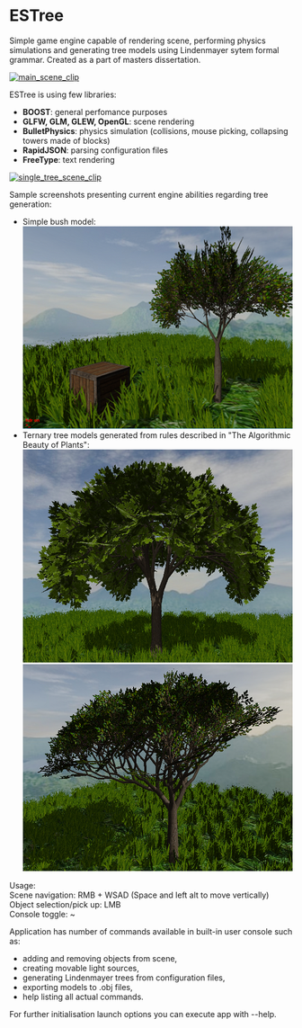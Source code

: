# ESTree
Simple game engine capable of rendering scene, performing physics simulations and generating tree models using Lindenmayer sytem formal grammar.
Created as a part of masters dissertation.

[![main_scene_clip](https://img.youtube.com/vi/CheCvFOeFZI/0.jpg)](https://youtu.be/CheCvFOeFZI)

ESTree is using few libraries:
 * __BOOST__: general perfomance purposes
 * __GLFW, GLM, GLEW, OpenGL__: scene rendering
 * __BulletPhysics__: physics simulation (collisions, mouse picking, collapsing towers made of blocks) 
 * __RapidJSON__: parsing configuration files
 * __FreeType__: text rendering

[![single_tree_scene_clip](https://img.youtube.com/vi/QXZW_28LS78/0.jpg)](https://youtu.be/QXZW_28LS78)

Sample screenshots presenting current engine abilities regarding tree generation:

 * Simple bush model: <br/>
  ![Sample screenshot](/images/withHdr.PNG) 
 * Ternary tree models generated from rules described in "The Algorithmic Beauty of Plants":<br/>
  ![Sample screenshot](/images/ternaryTreeA.PNG)
  ![Sample screenshot](/images/ternaryTreeE.PNG)
 
 Usage:<br/>
 Scene navigation: RMB + WSAD (Space and left alt to move vertically)<br/>
 Object selection/pick up: LMB<br/>
 Console toggle: ~<br/>
 
 Application has number of commands available in built-in user console such as:
 * adding and removing objects from scene,
 * creating movable light sources,
 * generating Lindenmayer trees from configuration files,
 * exporting models to .obj files,
 * help listing all actual commands.
 
 For further initialisation launch options you can execute app with --help.

